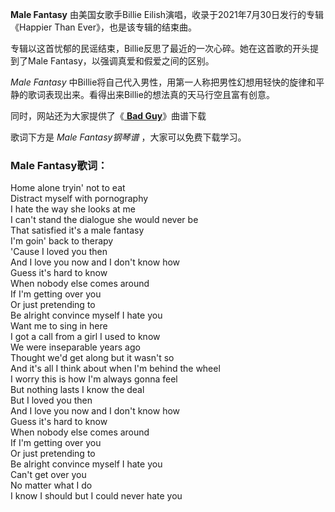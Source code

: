 

**Male Fantasy** 由美国女歌手Billie Eilish演唱，收录于2021年7月30日发行的专辑《Happier Than
Ever》，也是该专辑的结束曲。

专辑以这首忧郁的民谣结束，Billie反思了最近的一次心碎。她在这首歌的开头提到了Male Fantasy，以强调真爱和假爱之间的区别。

_Male Fantasy_
中Billie将自己代入男性，用第一人称把男性幻想用轻快的旋律和平静的歌词表现出来。看得出来Billie的想法真的天马行空且富有创意。

同时，网站还为大家提供了《[ **Bad Guy**](Music-10314-Bad-Guy-Billie-Eilish.html "Bad
Guy")》曲谱下载

歌词下方是 _Male Fantasy钢琴谱_ ，大家可以免费下载学习。

### Male Fantasy歌词：

Home alone tryin' not to eat  
Distract myself with pornography  
I hate the way she looks at me  
I can't stand the dialogue she would never be  
That satisfied it's a male fantasy  
I'm goin' back to therapy  
'Cause I loved you then  
And I love you now and I don't know how  
Guess it's hard to know  
When nobody else comes around  
If I'm getting over you  
Or just pretending to  
Be alright convince myself I hate you  
Want me to sing in here  
I got a call from a girl I used to know  
We were inseparablе years ago  
Thought we'd get along but it wasn't so  
And it's all I think about whеn I'm behind the wheel  
I worry this is how I'm always gonna feel  
But nothing lasts I know the deal  
But I loved you then  
And I love you now and I don't know how  
Guess it's hard to know  
When nobody else comes around  
If I'm getting over you  
Or just pretending to  
Be alright convince myself I hate you  
Can't get over you  
No matter what I do  
I know I should but I could never hate you


